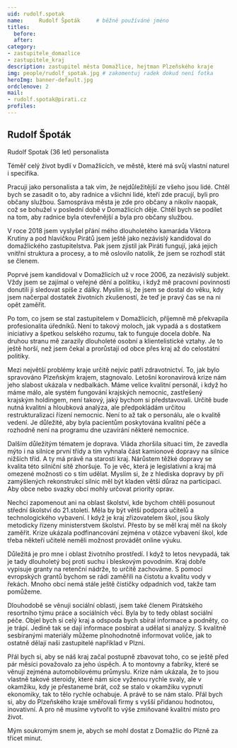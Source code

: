 ```yaml
---
uid: rudolf.spotak
name:     Rudolf Špoták  	# běžně používáné jméno
titles:
  before: 
  after:
category:
- zastupitele_domazlice
- zastupitele_kraj
description: zastupitel města Domažlice, hejtman Plzeňského kraje 
img: people/rudolf_spotak.jpg # zakomentuj radek dokud není fotka
heroImg: banner-default.jpg
ordclenove: 2
mail:
- rudolf.spotak@pirati.cz
profiles:
---
```


## Rudolf Špoták

Rudolf Spotak (36 let) personalista 

Téměř celý život bydlí v Domažlicích, ve městě, které má svůj vlastní naturel i specifika. 

Pracuji jako personalista a tak vím, že nejdůležitější ze všeho jsou lidé. Chtěl bych se zasadit o to, aby radnice a všichni lidé, kteří zde pracují, byli pro občany službou. Samospráva města je zde pro občany a nikoliv naopak, což se bohužel v poslední době v Domažlicích děje. Chtěl bych se podílet na tom, aby radnice byla otevřenější a byla pro občany službou.

V roce 2018 jsem vyslyšel přání mého dlouholetého kamaráda Viktora Krutiny a pod hlavičkou Pirátů jsem ještě jako nezávislý kandidoval do domažlického zastupitelstva. Pak jsem zjistil jak Piráti fungují, jaká jejich vnitřní struktura a procesy, a to mě oslovilo natolik,
že jsem se rozhodl stát se členem.

Poprvé jsem kandidoval v Domažlicích už v roce 2006, za nezávislý subjekt. Vždy jsem se zajímal o veřejné dění a politiku, i když mě pracovní povinnosti donutili ji sledovat spíše
z dálky. Myslím si, že jsem se dostal do věku, kdy jsem načerpal dostatek životních zkušeností, že teď je pravý čas se na ni opět zaměřit.

Po tom, co jsem se stal zastupitelem v Domažlicích, příjemně mě překvapila profesionalita
úředníků. Není to takový moloch, jak vypadá a s dostatkem iniciativy a špetkou selského rozumu, tak to funguje docela dobře. Na druhou stranu mě zarazily dlouholeté osobní a klientelistické vztahy. Je to ještě horší, než jsem čekal a prorůstají od obce přes kraj až
do celostátní politiky.

Mezi největší problémy kraje určitě nejvíc patří zdravotnictví. To, jak bylo spravováno Plzeňským krajem, stagnovalo. Letošní koronavirová krize nám jeho slabost ukázala v nedbalkách. Máme velice kvalitní personál, i když ho máme málo, ale systém fungování
krajských nemocnic, zastřešený krajským holdingem, není takový, jaký bychom si představovali.
Určitě bude nutná kvalitní a hloubková analýza, ale předpokládám určitou restrukturalizaci řízení nemocnic. Není to až tak o personálu, ale o kvalitě vedení. Je důležité, aby byla pacientům poskytována kvalitní péče a rozhodně není na programu dne uzavírání některé
nemocnice.

Dalším důležitým tématem je doprava. Vláda zhoršila situaci tím, že zavedla mýto i na silnice první třídy a tím vyhnala část kamionové dopravy na silnice nižších tříd. A ty má právě na starosti kraj. Nárůstem těžké dopravy se kvalita této silniční sítě zhoršuje. To
je věc, která je legislativní a kraj má omezené možnosti co s tím udělat. Myslím si, že z hlediska dopravy by při zamýšlených rekonstrukcí silnic měl být kladen větší důraz na participaci. Aby obce nebo svazky obcí mohly určovat priority oprav.

Nechci zapomenout ani na oblast školství, kde bychom chtěli posunout střední školství do 21.století. Měla by být větší podpora učitelů a technologického vybavení. I když je kraj zřizovatelem škol, jsou školy metodicky řízeny ministerstvem školství. Přesto by se měl kraj měl na školy zaměřit. Krize ukázala podfinancování zejména v otázce vybavení škol, kde třeba někteří učitelé neměli možnost provádět online výuku.

Důležitá je pro mne i oblast životního prostředí. I když to letos nevypadá, tak je tady dlouholetý boj proti suchu i bleskovým povodním. Kraj dobře vypisuje granty na retenční nádrže, to určitě zachováme. S pomocí evropských grantů bychom se rádi zaměřili
na čistotu a kvalitu vody v řekách. Mnoho obcí nemá stále ještě čističky odpadních vod, takže tam pomůžeme.

Dlouhodobě se věnuji sociální oblasti, jsem také členem Pirátského resortního týmu práce a sociálních věcí. Byla by to tedy oblast sociální péče. Objel bych si celý kraj a odspoda bych sbíral informace a podněty, co je trápí. Jedině tak se dají informace posbírat a udělat si
analýzy. S kvalitně sesbíranými materiály můžeme plnohodnotně informovat voliče, jak to ostatně dělají naši zastupitelé například v Plzni.

Přál bych si, aby se náš kraj začal postupně zbavovat toho, co se ještě před pár měsíci považovalo za jeho úspěch. A to montovny a fabriky, které se věnují zejména automobilovému průmyslu. Krize nám ukázala, že to jsou vlastně takové steroidy, které nám sice vyženou rychle svaly, ale v okamžiku, kdy je přestaneme brát, což se stalo v okamžiku
vypnutí ekonomiky, tak to tělo rychle ochabuje. A právě to se nám stalo. Přál bych si, aby do Plzeňského kraje směřovali firmy s vyšší přidanou hodnotou, inovativní. A pro ně musíme vytvořit to výše zmiňované kvalitní místo pro život.

Mým soukromým snem je, abych se mohl dostat z Domažlic do Plzně za třicet minut.


